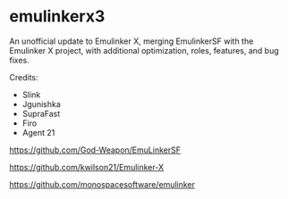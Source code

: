 # emulinkerx3
An unofficial update to Emulinker X, merging EmulinkerSF with the Emulinker X project, with additional optimization, roles, features, and bug fixes.

Credits:

- Slink
- Jgunishka
- SupraFast 
- Firo
- Agent 21


https://github.com/God-Weapon/EmuLinkerSF

https://github.com/kwilson21/Emulinker-X

https://github.com/monospacesoftware/emulinker
